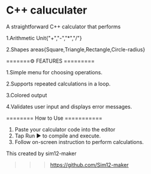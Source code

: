 # C++ caluculater
A straightforward C++ calculator that performs

1.Arithmetic Unit{"+","-","*","/"}  

2.Shapes areas{Square,Triangle,Rectangle,Circle-radius}

=======⚙️ FEATURES =========

1.Simple menu for choosing operations.

2.Supports repeated calculations in a loop.

3.Colored output

4.Validates user input and displays error messages.

 ======== How to Use ===========
1. Paste your calculator code into the editor
2. Tap Run ▶️ to compile and execute.
3. Follow on-screen instruction to perform calculations.

This created by sim12-maker
>>> https://github.com/Sim12-maker

